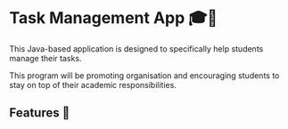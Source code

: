 # Task Management App 🎓📅

This Java-based application is designed to specifically help students manage their tasks.

This program will be promoting organisation and encouraging students to stay on top of their academic responsibilities.

## Features 📝


